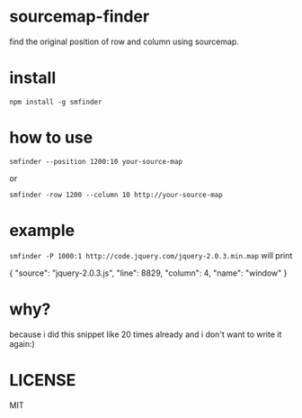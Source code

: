 sourcemap-finder
==============

find the original position of row and column using sourcemap.

install
==============

`npm install -g smfinder`


how to use
==============

`smfinder --position 1200:10 your-source-map`

or 

`smfinder -row 1200 --column 10 http://your-source-map`


example
=============

`smfinder -P 1000:1 http://code.jquery.com/jquery-2.0.3.min.map` will print
  
   {
    "source": "jquery-2.0.3.js",
    "line": 8829,
    "column": 4,
    "name": "window"
  }

why?
==============

because i did this snippet like 20 times already and i don't want to write it again:)


LICENSE
==============

MIT